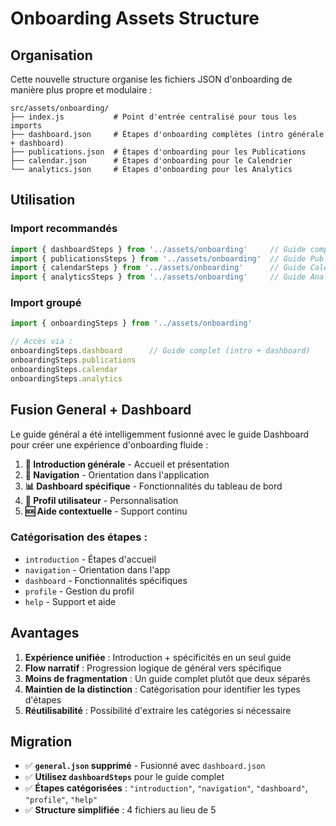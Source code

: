 # Onboarding Assets Structure

## Organisation

Cette nouvelle structure organise les fichiers JSON d'onboarding de manière plus propre et modulaire :

```
src/assets/onboarding/
├── index.js           # Point d'entrée centralisé pour tous les imports
├── dashboard.json     # Étapes d'onboarding complètes (intro générale + dashboard)
├── publications.json  # Étapes d'onboarding pour les Publications
├── calendar.json      # Étapes d'onboarding pour le Calendrier
└── analytics.json     # Étapes d'onboarding pour les Analytics
```

## Utilisation

### Import recommandés
```javascript
import { dashboardSteps } from '../assets/onboarding'     // Guide complet avec intro
import { publicationsSteps } from '../assets/onboarding'  // Guide Publications
import { calendarSteps } from '../assets/onboarding'      // Guide Calendrier
import { analyticsSteps } from '../assets/onboarding'     // Guide Analytics
```

### Import groupé
```javascript
import { onboardingSteps } from '../assets/onboarding'

// Accès via :
onboardingSteps.dashboard      // Guide complet (intro + dashboard)
onboardingSteps.publications
onboardingSteps.calendar
onboardingSteps.analytics
```

## Fusion General + Dashboard

Le guide général a été intelligemment fusionné avec le guide Dashboard pour créer une expérience d'onboarding fluide :

1. **🚀 Introduction générale** - Accueil et présentation
2. **🧭 Navigation** - Orientation dans l'application  
3. **📊 Dashboard spécifique** - Fonctionnalités du tableau de bord
4. **👤 Profil utilisateur** - Personnalisation
5. **🆘 Aide contextuelle** - Support continu

### Catégorisation des étapes :
- `introduction` - Étapes d'accueil
- `navigation` - Orientation dans l'app
- `dashboard` - Fonctionnalités spécifiques
- `profile` - Gestion du profil
- `help` - Support et aide

## Avantages

1. **Expérience unifiée** : Introduction + spécificités en un seul guide
2. **Flow narratif** : Progression logique de général vers spécifique
3. **Moins de fragmentation** : Un guide complet plutôt que deux séparés
4. **Maintien de la distinction** : Catégorisation pour identifier les types d'étapes
5. **Réutilisabilité** : Possibilité d'extraire les catégories si nécessaire

## Migration

- ✅ **`general.json` supprimé** - Fusionné avec `dashboard.json`
- ✅ **Utilisez `dashboardSteps`** pour le guide complet
- ✅ **Étapes catégorisées** : `"introduction"`, `"navigation"`, `"dashboard"`, `"profile"`, `"help"`
- ✅ **Structure simplifiée** : 4 fichiers au lieu de 5
